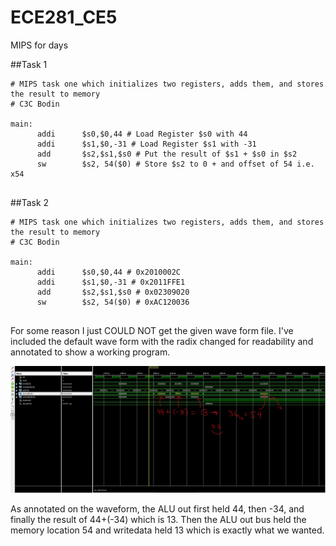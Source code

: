 ECE281_CE5
==========

MIPS for days

##Task 1

```
# MIPS task one which initializes two registers, adds them, and stores the result to memory
# C3C Bodin

main:
      addi      $s0,$0,44 # Load Register $s0 with 44
      addi      $s1,$0,-31 # Load Register $s1 with -31
      add       $s2,$s1,$s0 # Put the result of $s1 + $s0 in $s2
      sw        $s2, 54($0) # Store $s2 to 0 + and offset of 54 i.e. x54
      
```

##Task 2

```
# MIPS task one which initializes two registers, adds them, and stores the result to memory
# C3C Bodin

main:
      addi      $s0,$0,44 # 0x2010002C
      addi      $s1,$0,-31 # 0x2011FFE1
      add       $s2,$s1,$s0 # 0x02309020
      sw        $s2, 54($0) # 0xAC120036
      
```

For some reason I just COULD NOT get the given wave form file. I've included the default wave form with
the radix changed for readability and annotated to show a working program. 

![alt text](task2.JPG "Stupid wave files")

As annotated on the waveform, the ALU out first held 44, then -34, and finally the result of 44+(-34) which is
13. Then the ALU out bus held the memory location 54 and writedata held 13 which is exactly what we wanted. 
